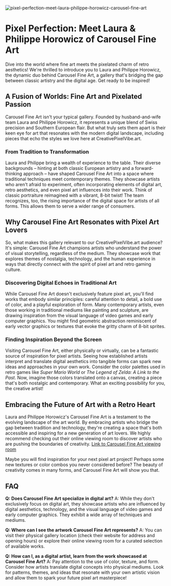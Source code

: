 ![pixel-perfection-meet-laura-philippe-horowicz-carousel-fine-art](https://images.pexels.com/photos/3024995/pexels-photo-3024995.jpeg?auto=compress&cs=tinysrgb&fit=crop&h=627&w=1200)

# Pixel Perfection: Meet Laura & Philippe Horowicz of Carousel Fine Art

Dive into the world where fine art meets the pixelated charm of retro aesthetics! We're thrilled to introduce you to Laura and Philippe Horowicz, the dynamic duo behind Carousel Fine Art, a gallery that's bridging the gap between classic artistry and the digital age. Get ready to be inspired!

## A Fusion of Worlds: Fine Art and Pixelated Passion

Carousel Fine Art isn't your typical gallery. Founded by husband-and-wife team Laura and Philippe Horowicz, it represents a unique blend of Swiss precision and Southern European flair. But what truly sets them apart is their keen eye for art that resonates with the modern digital landscape, including pieces that echo the styles we love here at CreativePixelVibe.art.

### From Tradition to Transformation

Laura and Philippe bring a wealth of experience to the table. Their diverse backgrounds – hinting at both classic European artistry and a forward-thinking approach – have shaped Carousel Fine Art into a space where traditional techniques meet contemporary themes. They showcase artists who aren't afraid to experiment, often incorporating elements of digital art, retro aesthetics, and even pixel art influences into their work. Think of classic portraiture reimagined with a vibrant, 8-bit twist! The team recognizes, too, the rising importance of the digital space for artists of all forms. This allows them to serve a wider range of consumers.

## Why Carousel Fine Art Resonates with Pixel Art Lovers

So, what makes this gallery relevant to our CreativePixelVibe.art audience? It's simple: Carousel Fine Art champions artists who understand the power of visual storytelling, regardless of the medium. They showcase work that explores themes of nostalgia, technology, and the human experience in ways that directly connect with the spirit of pixel art and retro gaming culture.

### Discovering Digital Echoes in Traditional Art

While Carousel Fine Art doesn't exclusively feature pixel art, you'll find works that embody similar principles: careful attention to detail, a bold use of color, and a playful exploration of form. Many contemporary artists, even those working in traditional mediums like painting and sculpture, are drawing inspiration from the visual language of video games and early computer graphics. You might find geometric abstraction reminiscent of early vector graphics or textures that evoke the gritty charm of 8-bit sprites.

### Finding Inspiration Beyond the Screen

Visiting Carousel Fine Art, either physically or virtually, can be a fantastic source of inspiration for pixel artists. Seeing how established artists interpret and translate digital aesthetics into tangible forms can spark new ideas and approaches in your own work. Consider the color palettes used in retro games like *Super Mario World* or *The Legend of Zelda: A Link to the Past*. Now, imagine those colors translated onto a canvas, creating a piece that's both nostalgic and contemporary. What an exciting possibility for you, the creative artist!

## Embracing the Future of Art with a Retro Heart

Laura and Philippe Horowicz's Carousel Fine Art is a testament to the evolving landscape of the art world. By embracing artists who bridge the gap between tradition and technology, they're creating a space that's both accessible and inspiring for a new generation of art lovers. We highly recommend checking out their online viewing room to discover artists who are pushing the boundaries of creativity. [Link to Carousel Fine Art viewing room](https://carouselartgroup.com/viewing-room/22-meet-the-team-at-carousel-fine-art/)

Maybe you will find inspiration for your next pixel art project! Perhaps some new textures or color combos you never considered before? The beauty of creativity comes in many forms, and Carousel Fine Art will show you that.

## FAQ

**Q: Does Carousel Fine Art specialize in digital art?**
A: While they don't exclusively focus on digital art, they showcase artists who are influenced by digital aesthetics, technology, and the visual language of video games and early computer graphics. They exhibit a wide array of techniques and mediums.

**Q: Where can I see the artwork Carousel Fine Art represents?**
A: You can visit their physical gallery location (check their website for address and opening hours) or explore their online viewing room for a curated selection of available works.

**Q: How can I, as a digital artist, learn from the work showcased at Carousel Fine Art?**
A: Pay attention to the use of color, texture, and form. Consider how artists translate digital concepts into physical mediums. Look for patterns, themes, and ideas that resonate with your own artistic vision and allow them to spark your future pixel art masterpiece!